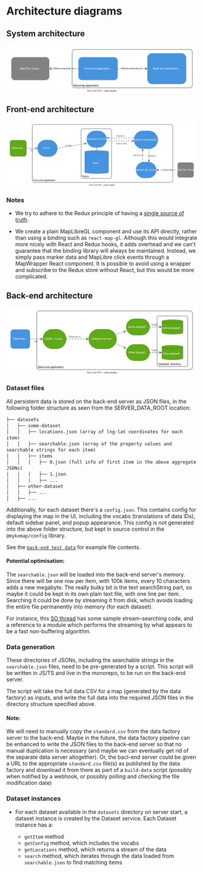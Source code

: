 # Architecture diagrams

## System architecture

![Diagram](images/architecture-system.drawio.svg)

## Front-end architecture

![Diagram](images/architecture-front-end.drawio.svg)

### Notes

- We try to adhere to the Redux principle of having a [single source of truth](https://redux.js.org/understanding/thinking-in-redux/three-principles#single-source-of-truth).

- We create a plain MapLibreGL component and use its API directly, rather than using a binding such as `react-map-gl`. Although this
  would integrate more nicely with React and Redux hooks, it adds overhead and we can't guarantee that the binding library will always be
  maintained. Instead, we simply pass marker data and MapLibre click events through a MapWrapper React component. It is possible to avoid using a wrapper and
  subscribe to the Redux store without React, but this would be more complicated.

## Back-end architecture

![Diagram](images/architecture-back-end.drawio.svg)

### Dataset files

All persistent data is stored on the back-end server as JSON files, in the following folder structure
as seen from the SERVER_DATA_ROOT location:

```
├── datasets
│   ├── some-dataset
│   │   ├── locations.json (array of lng-lat coordinates for each item)
│   │   ├── searchable.json (array of the property values and searchable strings for each item)
│   │   ├── items
│   │   |   ├── 0.json (full info of first item in the above aggregate JSONs)
│   │   |   ├── 1.json
│   │   |   ├── ...
│   ├── other-dataset
│   │   ├── ...
│   ├── ...
```

Additionally, for each dataset there's a `config.json`. This contains config for displaying the map
in the UI, including the vocabs (translations of data IDs), default sidebar panel, and popup
appearance. This config is not generated into the above folder structure, but kept in source control
in the `@mykomap/config` library.

See the [`back-end test data`](https://github.com/DigitalCommons/mykomap-monolith/tree/main/apps/back-end/test/data/) for example file contents.

#### Potential optimisation:

The `searchable.json` will be loaded into the back-end server's memory. Since there will be one row per item, with 100k items, every 10 characters adds a new megabyte. The really bulky bit is the text searchString part, so maybe it could be kept in its own plain text file, with one line per item. Searching it could be done by streaming it from disk, which avoids loading the entire file permanently into memory (for each dataset).

For instance, this [SO thread](https://stackoverflow.com/questions/20187145/how-to-search-stream-for-string-in-node-js) has some sample stream-searching code, and a reference to a module which performs the streaming by what appears to be a fast non-buffering algorithm.

### Data generation

These directories of JSONs, including the searchable strings in the `searchable.json` files, need to be pre-generated by a script. This script will be written in JS/TS and live in the monorepo, to be run on the back-end server.

The script will take the full data CSV for a map (generated by the data factory) as inputs, and write the full data into the required JSON files in the directory structure specified above.

#### Note:

We will need to manually copy the `standard.csv` from the data factory server to the back-end. Maybe in the future, the data factory pipeline can be enhanced to write the JSON files to the back-end server so that no manual duplication is necessary (and maybe we can eventually get rid of the separate data server altogether). Or, the bacl-end server could be given a URL to the appropriate `standard.csv` file(s) as published by the data factory and download it from there as part of a `build-data` script (possibly when notified by a webhook, or possibly polling and checking the file modification date)

### Dataset instances

- For each dataset available in the `datasets` directory on server start, a dataset instance is created
  by the Dataset service. Each Dataset instance has a:

  - `getItem` method
  - `getConfig` method, which includes the vocabs
  - `getLocations` method, which returns a stream of the data
  - `search` method, which iterates through the data loaded from `searchable.json` to find matching items
